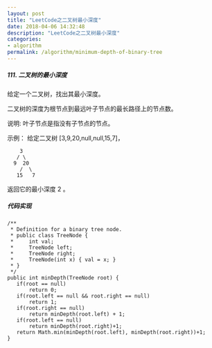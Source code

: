 ```yaml
---
layout: post
title: "LeetCode之二叉树最小深度"
date: 2018-04-06 14:32:48
description: "LeetCode之二叉树最小深度"
categories:
- algorithm
permalink: /algorithm/minimum-depth-of-binary-tree
---
```


##### 111. 二叉树的最小深度

给定一个二叉树，找出其最小深度。

二叉树的深度为根节点到最远叶子节点的最长路径上的节点数。  

说明: 叶子节点是指没有子节点的节点。  

示例：
给定二叉树 [3,9,20,null,null,15,7]，  

```vim
    3
   / \
  9  20
    /  \
   15   7
```   
返回它的最小深度 2 。


##### 代码实现

```vim
/**
 * Definition for a binary tree node.
 * public class TreeNode {
 *     int val;
 *     TreeNode left;
 *     TreeNode right;
 *     TreeNode(int x) { val = x; }
 * }
 */
public int minDepth(TreeNode root) {
   if(root == null)
       return 0;
   if(root.left == null && root.right == null)
       return 1;
   if(root.right == null)
       return minDepth(root.left) + 1;
   if(root.left == null)
       return minDepth(root.right)+1;
   return Math.min(minDepth(root.left), minDepth(root.right))+1;
}
```
